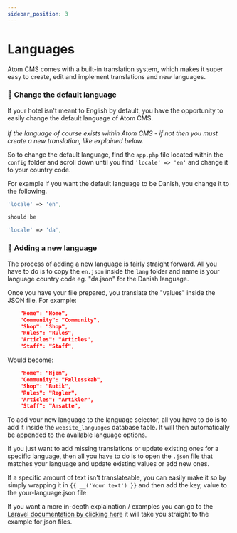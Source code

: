 ```yaml
---
sidebar_position: 3
---
```


# Languages

Atom CMS comes with a built-in translation system, which makes it super easy to create, edit and implement translations and new languages.

### 🏅 Change the default language
If your hotel isn't meant to English by default, you have the opportunity to easily change the default language of Atom CMS.<br/><br/>
*If the language of course exists within Atom CMS - if not then you must create a new translation, like explained below.*

So to change the default language, find the ``app.php`` file located within the ``config`` folder and scroll down until you find ``'locale' => 'en'`` and change it to your country code.

For example if you want the default language to be Danish, you change it to the following.
```php title="app.php"
'locale' => 'en',

should be

'locale' => 'da',
```

### 📝 Adding a new language
The process of adding a new language is fairly straight forward. All you have to do is to copy the ``en.json`` inside the ``lang`` folder and name is your language country code eg. "da.json" for the Danish language.

Once you have your file prepared, you translate the "values" inside the JSON file. For example:

```json title="en.json"
    "Home": "Home",
    "Community": "Community",
    "Shop": "Shop",
    "Rules": "Rules",
    "Articles": "Articles",
    "Staff": "Staff",
```

Would become:
```json title="da.json"
    "Home": "Hjem",
    "Community": "Fællesskab",
    "Shop": "Butik",
    "Rules": "Regler",
    "Articles": "Artikler",
    "Staff": "Ansatte",
```

To add your new language to the language selector, all you have to do is to add it inside the ``website_languages`` database table. It will then automatically be appended to the available language options.

If you just want to add missing translations or update existing ones for a specific language, then all you have to do is to open the `.json` file that matches your language and update existing values or add new ones.

If a specific amount of text isn't translateable, you can easily make it so by simply wrapping it in ``{{ __('Your text') }}`` and then add the key, value to the your-language.json file

If you want a more in-depth explaination / examples you can go to the [Laravel documentation by clicking here](https://laravel.com/docs/9.x/localization#using-translation-strings-as-keys) it will take you straight to the example for json files.